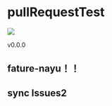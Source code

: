 # pullRequestTest

![](https://img.shields.io/badge/version-1.0.0-990000.svg)

v0.0.0
 ## fature-nayu！！

## sync Issues2
